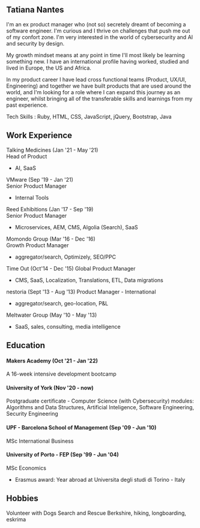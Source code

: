 ## Tatiana Nantes

I'm an ex product manager who (not so) secretely dreamt of becoming a software engineer. I'm curious and I thrive on challenges that push me out of my confort zone. I'm very interested in the world of cybersecurity and AI and security by design. 

My growth mindset means at any point in time I'll most likely be learning something new. I have an international profile having worked, studied and lived in Europe, the US and Africa.

In my product career I have lead cross functional teams (Product, UX/UI, Engineering) and together we have built products that are used around the world, and I'm looking for a role where I can expand this journey as an engineer, whilst bringing all of the transferable skills and learnings from my past experience. 

Tech Skills : Ruby, HTML, CSS, JavaScript, jQuery, Bootstrap, Java

## Work Experience

Talking Medicines (Jan '21 - May '21)  
Head of Product
 - AI, SaaS

VMware (Sep '19 - Jan '21)  
Senior Product Manager
 - Internal Tools

Reed Exhibitions (Jan '17 - Sep '19)  
Senior Product Manager
 - Microservices, AEM, CMS, Algolia (Search), SaaS

Momondo Group (Mar '16 - Dec '16)  
Growth Product Manager
 - aggregator/search, Optimizely, SEO/PPC

Time Out (Oct'14 - Dec '15)
Global Product Manager
 - CMS, SaaS, Localization, Translations, ETL, Data migrations

nestoria (Sept '13 - Aug '13)
Product Manager - International
 - aggregator/search, geo-location, P&L 

Meltwater Group (May '10 - May '13) 
- SaaS, sales, consulting, media intelligence

## Education

#### Makers Academy (Oct '21 - Jan '22)
A 16-week intensive development bootcamp

#### University of York (Nov '20  - now)
Postgraduate certificate - Computer Science (with Cybersecurity) 
modules: Algorithms and Data Structures, Artificial Inteligence, Software Engineering, Security Engineering

#### UPF - Barcelona School of Management (Sep '09 - Jun '10)
MSc International Business 

#### University of Porto - FEP (Sep '99 - Jun '04)
MSc Economics
- Erasmus award: Year abroad at Universita degli studi di Torino - Italy

## Hobbies

Volunteer with Dogs Search and Rescue Berkshire, hiking, longboarding, eskrima
